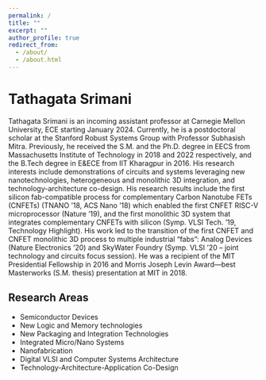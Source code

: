 ```yaml
---
permalink: /
title: ""
excerpt: ""
author_profile: true
redirect_from: 
  - /about/
  - /about.html
---
```


# Tathagata Srimani

Tathagata Srimani is an incoming assistant professor at Carnegie Mellon University, ECE starting January 2024. Currently, he is a postdoctoral scholar at the Stanford Robust Systems Group with Professor Subhasish Mitra. Previously, he received the S.M. and the Ph.D. degree in EECS from Massachusetts Institute of Technology in 2018 and 2022 respectively, and the B.Tech degree in E&amp;ECE from IIT Kharagpur in 2016. His research interests include demonstrations of circuits and systems leveraging new nanotechnologies, heterogeneous and monolithic 3D integration, and technology-architecture co-design. His research results include the first silicon fab-compatible process for complementary Carbon Nanotube FETs (CNFETs) (TNANO ’18, ACS Nano ’18) which enabled the first CNFET RISC-V microprocessor (Nature ’19), and the first monolithic 3D system that integrates complementary CNFETs with silicon (Symp. VLSI Tech. ’19, Technology Highlight). His work led to the transition of the first CNFET and CNFET monolithic 3D process to multiple industrial “fabs”: Analog Devices (Nature Electronics ’20) and SkyWater Foundry (Symp. VLSI ’20 – joint technology and circuits focus session). He was a recipient of the MIT Presidential Fellowship in 2016 and Morris Joseph Levin Award—best Masterworks (S.M. thesis) presentation at MIT in 2018.

Research Areas
--------------
* Semiconductor Devices
* New Logic and Memory technologies
* New Packaging and Integration Technologies
* Integrated Micro/Nano Systems
* Nanofabrication
* Digital VLSI and Computer Systems Architecture
* Technology-Architecture-Application Co-Design


